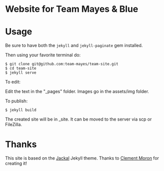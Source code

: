 # Website for Team Mayes & Blue

# Usage
Be sure to have both the `jekyll` and `jekyll-paginate` gem installed.

Then using your favorite terminal do:

```
$ git clone git@github.com:team-mayes/team-site.git
$ cd team-site
$ jekyll serve
```

To edit: 

Edit the text in the "_pages" folder. Images go in the assets/img folder.

To publish:

```
$ jekyll build
```
The created site will be in _site. It can be moved to the server via scp or FileZilla.

# Thanks
This site is based on the [Jackal](https://github.com/clenemt/jackal)
Jekyll theme.  Thanks to [Clement Moron](http://clenemt.com/) for 
creating it!